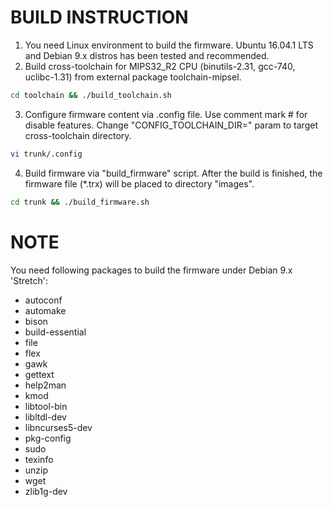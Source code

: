 # BUILD INSTRUCTION #

1) You need Linux environment to build the firmware. Ubuntu 16.04.1 LTS and
   Debian 9.x distros has been tested and recommended.
2) Build cross-toolchain for MIPS32_R2 CPU (binutils-2.31, gcc-740, uclibc-1.31)
   from external package toolchain-mipsel.
```bash
cd toolchain && ./build_toolchain.sh
```
3) Configure firmware content via .config file. Use comment mark # for
   disable features. Change "CONFIG_TOOLCHAIN_DIR=" param to target cross-toolchain
   directory.
```bash
vi trunk/.config
```
4) Build firmware via "build_firmware" script. After the build is finished,
   the firmware file (*.trx) will be placed to directory "images".
```bash
cd trunk && ./build_firmware.sh
```

# NOTE #

You need following packages to build the firmware under Debian 9.x 'Stretch':
- autoconf
- automake
- bison
- build-essential
- file
- flex
- gawk
- gettext
- help2man
- kmod
- libtool-bin
- libltdl-dev
- libncurses5-dev
- pkg-config
- sudo
- texinfo
- unzip
- wget
- zlib1g-dev
